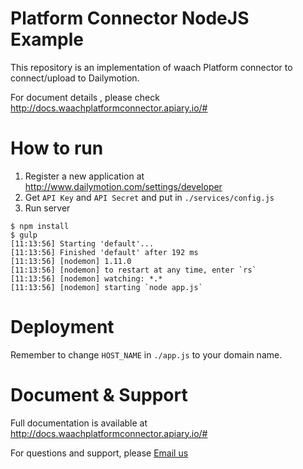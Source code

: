 # Platform Connector NodeJS Example
This repository is an implementation of waach Platform connector to connect/upload to Dailymotion.

For document details , please check http://docs.waachplatformconnector.apiary.io/#


# How to run

1. Register a new application at http://www.dailymotion.com/settings/developer
2. Get `API Key` and `API Secret` and put in `./services/config.js`
3. Run server

```
$ npm install
$ gulp
[11:13:56] Starting 'default'...
[11:13:56] Finished 'default' after 192 ms
[11:13:56] [nodemon] 1.11.0
[11:13:56] [nodemon] to restart at any time, enter `rs`
[11:13:56] [nodemon] watching: *.*
[11:13:56] [nodemon] starting `node app.js`
```

# Deployment

Remember to change `HOST_NAME` in `./app.js` to your domain name.

# Document & Support

Full documentation is available at http://docs.waachplatformconnector.apiary.io/#

For questions and support, please [Email us](mailto:system@waach.com)
